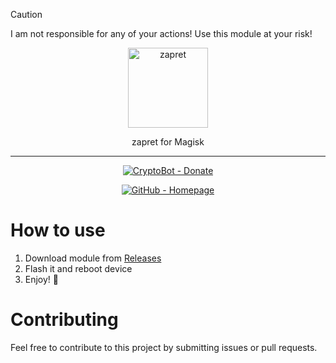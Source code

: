 > [!CAUTION]
> I am not responsible for any of your actions! Use this module at your risk!

<p align="center">
  <img src="https://github.com/sevcator/zapret-magisk/blob/main/icon.png?raw=true" 
       alt="zapret" 
       width="128" 
       height="128">
</p>

<p align="center">zapret for Magisk</p>

<hr>

<p align="center"> <a href="https://t.me/send?start=IVIbEVbhIiUw"> <img src="https://img.shields.io/badge/CryptoBot-Donate-000000?logo=contactlesspayment" alt="CryptoBot - Donate"> </p>
  
<p align="center"> </a> <a href="https://sevcator.github.io"> <img src="https://img.shields.io/badge/GitHub-Homepage-000000?logo=github" alt="GitHub - Homepage"> </a> </p>

# How to use
1. Download module from [Releases](https://github.com/sevcator/zapret-magisk/releases)
2. Flash it and reboot device
3. Enjoy! 🎉

# Contributing
Feel free to contribute to this project by submitting issues or pull requests.
